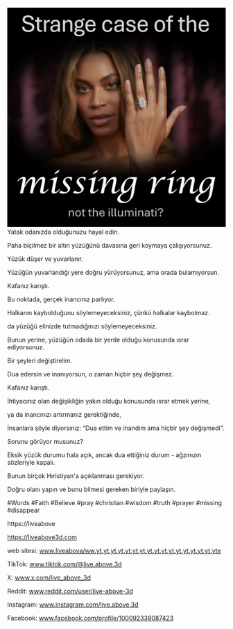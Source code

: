 ![Video cover image](../cover.jpeg)
Yatak odanızda olduğunuzu hayal edin.

Paha biçilmez bir altın yüzüğünü davasına geri koymaya çalışıyorsunuz.

Yüzük düşer ve yuvarlanır.

Yüzüğün yuvarlandığı yere doğru yürüyorsunuz, ama orada bulamıyorsun.

Kafanız karıştı.

Bu noktada, gerçek inancınız parlıyor.

Halkanın kaybolduğunu söylemeyeceksiniz, çünkü halkalar kaybolmaz.

da yüzüğü elinizde tutmadığınızı söylemeyeceksiniz.

Bunun yerine, yüzüğün odada bir yerde olduğu konusunda ısrar ediyorsunuz.

Bir şeyleri değiştirelim.

Dua edersin ve inanıyorsun, o zaman hiçbir şey değişmez.

Kafanız karıştı.

İhtiyacınız olan değişikliğin yakın olduğu konusunda ısrar etmek yerine,

ya da inancınızı artırmanız gerektiğinde,

İnsanlara şöyle diyorsınız: “Dua ettim ve inandım ama hiçbir şey değişmedi”.

Sorunu görüyor musunuz?

Eksik yüzük durumu hala açık, ancak dua ettiğiniz durum - ağzınızın sözleriyle kapalı.

Bunun birçok Hıristiyan'a açıklanması gerekiyor.

Doğru olanı yapın ve bunu bilmesi gereken biriyle paylaşın.


#Words #Faith #Believe #pray #christian #wisdom #truth #prayer #missing #disappear


https://liveabove

https://liveabove3d.com


web sitesi: www.liveabova/ww.yt.yt.yt.yt.yt.yt.yt.yt.yt.yt.yt.yt.yt.yt.yt.yt.yte

TikTok: www.tiktok.com/@live.above.3d

X: www.x.com/live_above_3d

Reddit: www.reddit.com/user/live-above-3d

Instagram: www.instagram.com/live.above.3d

Facebook: www.facebook.com/profile/100092339087423

